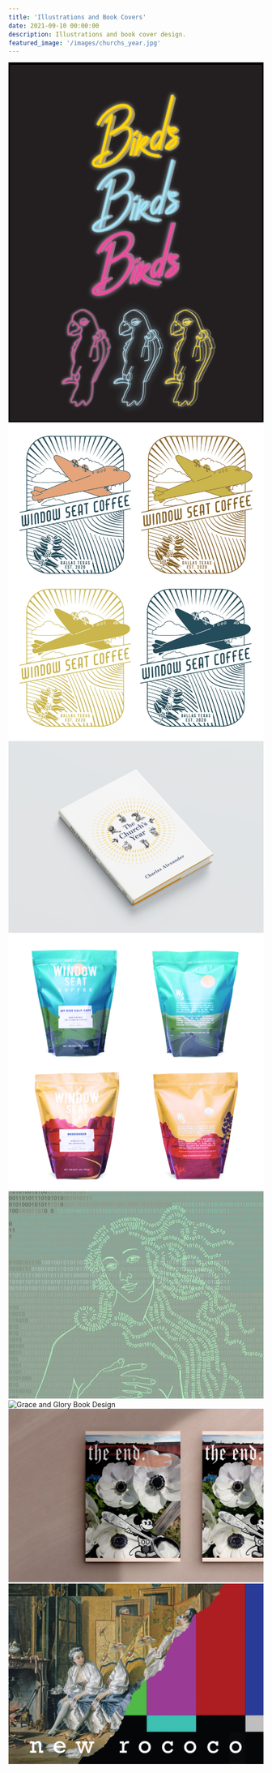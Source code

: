```yaml
---
title: 'Illustrations and Book Covers'
date: 2021-09-10 00:00:00
description: Illustrations and book cover design.
featured_image: '/images/churchs_year.jpg'
---
```


<div class="gallery" data-columns="3">
  <div class="gallery__item">
    <img src="/images/text_parrots_gif.gif" alt="Birds Neon Club Sign">
  </div>
  <div class="gallery__item">
    <img src="/images/teeshirt.jpg" alt="Window Seat Coffee Tee">
  </div>
  <div class="gallery__item">
    <img src="/images/churchs_year.jpg" alt="The Church's Year Book Design">
  </div>
  <div class="gallery__item">
    <img src="/images/windowseatbags1.jpg" alt="Window Seat Coffee Packaging">
  </div>
  <div class="gallery__item">
    <img src="/images/venus.jpg" alt="Botticelli's Venus made up of Code">
  </div>
  <div class="gallery__item">
    <img src="/images/grace_glory.png" alt="Grace and Glory Book Design">
  </div>
  <div class="gallery__item">
    <img src="/images/photo_collage_poppies-01.jpg" alt="Photo Collage Poppies and Vintage Mickey Mouse">
  </div>
  <div class="gallery__item">
    <img src="/images/glitch.JPG" alt="Digital Collage Rococo Painting and TV Glitch Effect">
  </div>
</div>

		
		
